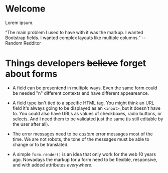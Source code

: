 
# Welcome

Lorem ipsum.



“The main problem I used to have with it was the markup. I wanted Bootstrap fields. I wanted complex layouts like multiple columns.”
-- Random Redditor



# Things developers ~~believe~~ forget about forms

- A field can be presentend in multiple ways. Even the same form could be needed "n" different contexts and have different appeareance.

- A field type isn't tied to a specific HTML tag. You might think an URL field it's always going to be displayed as an `<input>`, but it doesn't have to. You could also have URLs as values of checkboxes, radio buttons, or selects. And I need them to be validated just the same (is still editable by the user after all).

- The error messages need to be *custom* error messages most of the time. We are not robots, the tone of the messages must be able to change or to be translated.

- A simple `form.render()` is an idea that only work for the web 10 years ago. Nowadays the markup for a form need to be flexible, responsive, and with added attributes *everywhere*.
